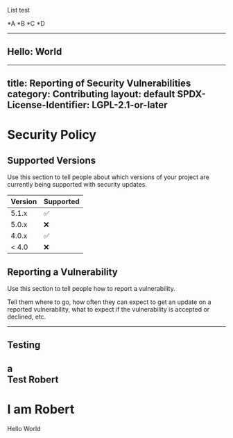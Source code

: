 List test


*A
*B
*C
*D




---
Hello: World
---


---
title: Reporting of Security Vulnerabilities
category: Contributing
layout: default
SPDX-License-Identifier: LGPL-2.1-or-later
---


# Security Policy

## Supported Versions

Use this section to tell people about which versions of your project are
currently being supported with security updates.

| Version | Supported          |
| ------- | ------------------ |
| 5.1.x   | :white_check_mark: |
| 5.0.x   | :x:                |
| 4.0.x   | :white_check_mark: |
| < 4.0   | :x:                |

## Reporting a Vulnerability

Use this section to tell people how to report a vulnerability.

Tell them where to go, how often they can expect to get an update on a
reported vulnerability, what to expect if the vulnerability is accepted or
declined, etc.

---
Testing
---

a          
Test
Robert
   -   
I am Robert
   =
Hello World
   
